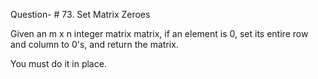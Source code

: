 Question- # 73. Set Matrix Zeroes

Given an m x n integer matrix matrix, if an element is 0, set its entire row and column to 0's, and return the matrix.

You must do it in place.
